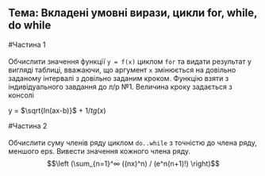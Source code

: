 ## Тема: Вкладені умовні вирази, цикли for, while, do while

#Частина 1 <br><br>
Обчислити значення функції `y = f(x)` циклом `for` та видати результат у вигляді таблиці, вважаючи, що аргумент `x` змінюється на довільно заданому інтервалі з довільно заданим кроком. Функцію взяти з індивідуального завдання до л/р №1. Величина кроку задається з консолі

y = $\sqrt{ln(ax-b)}$ + ${1/tg(x)}$

#Частина 2 <br><br>
Обчислити суму членів ряду циклом `do..while` з точністю до члена ряду, меншого еps. Вивести значення кожного члена ряду. <br>
$$\left (\sum_{n=1}^∞ ((nx)^n) / (e^n(n+1)!) \right)$$
